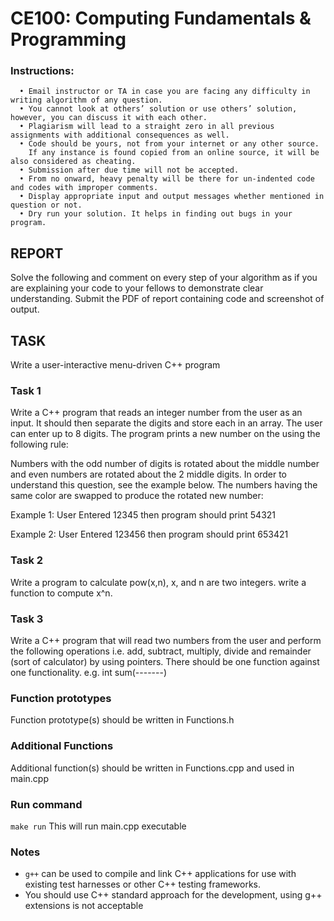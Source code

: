 # CE100: Computing Fundamentals & Programming 

### Instructions:

      • Email instructor or TA in case you are facing any difficulty in writing algorithm of any question.  
      • You cannot look at others’ solution or use others’ solution, however, you can discuss it with each other. 
      • Plagiarism will lead to a straight zero in all previous assignments with additional consequences as well.
      • Code should be yours, not from your internet or any other source.
        If any instance is found copied from an online source, it will be also considered as cheating.
      • Submission after due time will not be accepted.
      • From no onward, heavy penalty will be there for un-indented code and codes with improper comments.
      • Display appropriate input and output messages whether mentioned in question or not.
      • Dry run your solution. It helps in finding out bugs in your program.
     

## REPORT

Solve the following and comment on every step of your algorithm as if you are explaining your code to your fellows to demonstrate clear understanding. 
Submit the PDF of report containing code and screenshot of output. 

## TASK

Write a user-interactive menu-driven C++ program 

### Task 1

Write a C++ program that reads an integer number from the user as an input. It should then separate the digits and store each in an array. The user can enter up to 8 digits. The program prints a new number on the using the following rule:


Numbers with the odd number of digits is rotated about the middle number and even numbers are rotated about the 2 middle digits. In order to understand this question, see the example below. The numbers having the same color are swapped to produce the rotated new number:


Example 1: User Entered 12345 then program should print 54321


Example 2: User Entered 123456 then program should print 653421



### Task 2

Write a program to calculate pow(x,n), x, and n are two integers. write a function to compute x^n.



### Task 3

Write a C++ program that will read two numbers from the user and perform the following operations i.e. add, subtract, multiply, divide and remainder (sort of calculator) by using pointers. There should be one function against one functionality. e.g. int sum(-------)



### Function prototypes

Function prototype(s) should be written in Functions.h

### Additional Functions

Additional function(s) should be written in Functions.cpp and used in main.cpp


### Run command

`make run`  This will run main.cpp executable 

### Notes

- `g++` can be used to compile and link C++ applications for use with existing test harnesses or other C++ testing frameworks.
- You should use C++ standard approach for the development, using g++ extensions is not acceptable 

